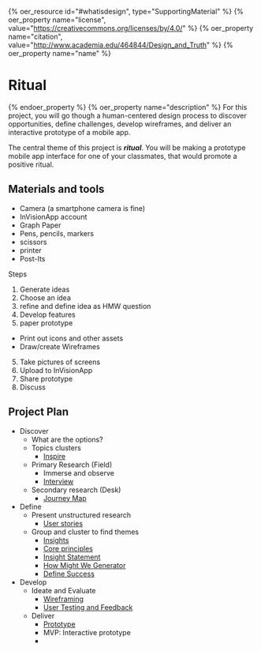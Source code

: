 {% oer_resource id="#whatisdesign", type="SupportingMaterial"  %}
{% oer_property name="license", value="https://creativecommons.org/licenses/by/4.0/" %}
{% oer_property name="citation", value="http://www.academia.edu/464844/Design_and_Truth" %}
{% oer_property name="name" %}
# Ritual
{% endoer_property %}
{% oer_property name="description" %}
For this project, you will go though a human-centered design process to discover opportunities, define challenges, develop wireframes, and deliver an interactive prototype of a mobile app.

The central theme of this project is ***ritual***. You will be making a prototype mobile app interface for one of your classmates, that would promote a positive ritual.

## Materials and tools
- Camera (a smartphone camera is fine)
- InVisionApp account
- Graph Paper
- Pens, pencils, markers
- scissors
- printer
- Post-Its

Steps

1. Generate ideas
2. Choose an idea
3. refine and define idea as HMW question
4. Develop features
5. paper prototype
  - Print out icons and other assets
  - Draw/create Wireframes
5. Take pictures of screens
6. Upload to InVisionApp
7. Share prototype
8. Discuss


## Project Plan	

- Discover
  - What are the options?
  - Topics clusters
    - [Inspire](../toolkit/inspire.md)
  - Primary Research (Field)
    - Immerse and observe
    - [Interview](../toolkit/interview.md)
  - Secondary research (Desk)
    - [Journey Map](../toolkit/journey_map.md)
- Define
  - Present unstructured research
    - [User stories](../toolkit/user_stories.md)
  - Group and cluster to find themes
    - [Insights](../toolkit/insights.md)
    - [Core principles](../toolkit/core_principles.md)
    - [Insight Statement](../toolkit/insight_statement.md)
    - [How Might We Generator](../toolkit/how_might_we_generator.md)
    - [Define Success](../toolkit/define_success.md)
- Develop	
  - Ideate and Evaluate
    - [Wireframing](../toolkit/wireframing.md)
    - [User Testing and Feedback](../toolkit/user_testing_and_feedback.md)
  - Deliver
    - [Prototype](../toolkit/prototype.md)
    - MVP: Interactive prototype
    - 
